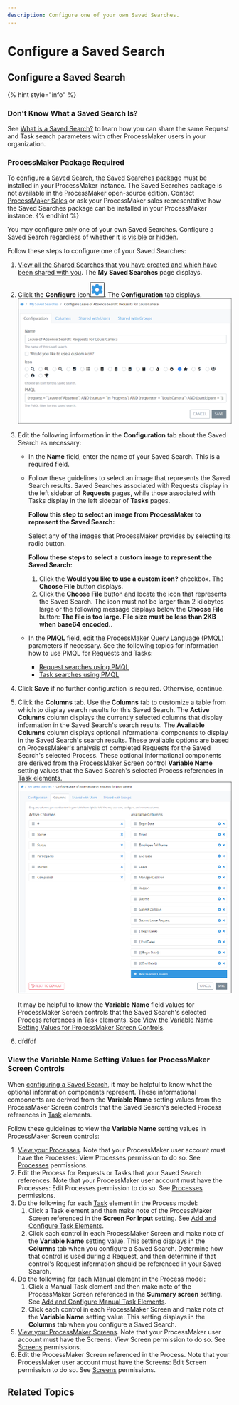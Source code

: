 ```yaml
---
description: Configure one of your own Saved Searches.
---
```


# Configure a Saved Search

## Configure a Saved Search

{% hint style="info" %}
### Don't Know What a Saved Search Is?

See [What is a Saved Search?](../what-is-a-saved-search.md) to learn how you can share the same Request and Task search parameters with other ProcessMaker users in your organization.

### ProcessMaker Package Required

To configure a [Saved Search](../what-is-a-saved-search.md), the [Saved Searches package](../../../package-development-distribution/package-a-connector/saved-searches-package.md) must be installed in your ProcessMaker instance. The Saved Searches package is not available in the ProcessMaker open-source edition. Contact [ProcessMaker Sales](mailto:sales@processmaker.com) or ask your ProcessMaker sales representative how the Saved Searches package can be installed in your ProcessMaker instance.
{% endhint %}

You may configure only one of your own Saved Searches. Configure a Saved Search regardless of whether it is [visible](hide-or-show-a-saved-search.md#show-your-hidden-saved-search) or [hidden](hide-or-show-a-saved-search.md#hide-your-own-saved-search).

Follow these steps to configure one of your Saved Searches:

1. [View all the Shared Searches that you have created and which have been shared with you](./#manage-your-own-saved-searches). The **My Saved Searches** page displays.
2. Click the **Configure** icon![](../../../.gitbook/assets/configure-process-icon-processes-page-processes.png). The **Configuration** tab displays. ![](../../../.gitbook/assets/configuration-tab-saved-searches-package.png) 
3. Edit the following information in the **Configuration** tab about the Saved Search as necessary:
   * In the **Name** field, enter the name of your Saved Search. This is a required field.
   * Follow these guidelines to select an image that represents the Saved Search results. Saved Searches associated with Requests display in the left sidebar of **Requests** pages, while those associated with Tasks display in the left sidebar of **Tasks** pages.

     **Follow this step to select an image from ProcessMaker to represent the Saved Search:**

     Select any of the images that ProcessMaker provides by selecting its radio button.

     **Follow these steps to select a custom image to represent the Saved Search:**

     1. Click the **Would you like to use a custom icon?** checkbox. The **Choose File** button displays.
     2. Click the **Choose File** button and locate the icon that represents the Saved Search. The icon must not be larger than 2 kilobytes large or the following message displays below the **Choose File** button: **The file is too large. File size must be less than 2KB when base64 encoded.**.

   * In the **PMQL** field, edit the ProcessMaker Query Language \(PMQL\) parameters if necessary. See the following topics for information how to use PMQL for Requests and Tasks:
     * [Request searches using PMQL](../../requests/search-for-a-request.md#advanced-search-for-a-request)
     * [Task searches using PMQL](../../task-management/search-for-a-task.md#advanced-search-for-a-task)
4. Click **Save** if no further configuration is required. Otherwise, continue.
5. Click the **Columns** tab. Use the **Columns** tab to customize a table from which to display search results for this Saved Search. The **Active Columns** column displays the currently selected columns that display information in the Saved Search's search results. The **Available Columns** column displays optional informational components to display in the Saved Search's search results. These available options are based on ProcessMaker's analysis of completed Requests for the Saved Search's selected Process. These optional informational components are derived from the [ProcessMaker Screen](../../../designing-processes/design-forms/what-is-a-form.md) control **Variable Name** setting values that the Saved Search's selected Process references in [Task](../../../designing-processes/process-design/model-your-process/process-modeling-element-descriptions.md#task) elements.  
   ![](../../../.gitbook/assets/columns-tab-saved-searches-package.png) 

   It may be helpful to know the **Variable Name** field values for ProcessMaker Screen controls that the Saved Search's selected Process references in Task elements. See [View the Variable Name Setting Values for ProcessMaker Screen Controls](configure-a-saved-search.md#view-the-variable-name-setting-values-for-processmaker-screen-controls).

6. dfdfdf

### View the Variable Name Setting Values for ProcessMaker Screen Controls

When [configuring a Saved Search](configure-a-saved-search.md#configure-a-saved-search), it may be helpful to know what the optional information components represent. These informational components are derived from the **Variable Name** setting values from the ProcessMaker Screen controls that the Saved Search's selected Process references in [Task](../../../designing-processes/process-design/model-your-process/process-modeling-element-descriptions.md#task) elements.

Follow these guidelines to view the **Variable Name** setting values in ProcessMaker Screen controls:

1. [View your Processes](../../../designing-processes/viewing-processes/view-the-list-of-processes/view-your-processes.md#view-all-active-processes). Note that your ProcessMaker user account must have the Processes: View Processes permission to do so. See [Processes](../../../processmaker-administration/permission-descriptions-for-users-and-groups.md#processes) permissions.
2. Edit the Process for Requests or Tasks that your Saved Search references. Note that your ProcessMaker user account must have the Processes: Edit Processes permission to do so. See [Processes](../../../processmaker-administration/permission-descriptions-for-users-and-groups.md#processes) permissions.
3. Do the following for each [Task](../../../designing-processes/process-design/model-your-process/process-modeling-element-descriptions.md#task) element in the Process model:
   1. Click a Task element and then make note of the ProcessMaker Screen referenced in the **Screen For Input** setting. See [Add and Configure Task Elements](../../../designing-processes/process-design/model-your-process/add-and-configure-task-elements.md#select-the-processmaker-screen-for-a-task-element).
   2. Click each control in each ProcessMaker Screen and make note of the **Variable Name** setting value. This setting displays in the **Columns** tab when you configure a Saved Search. Determine how that control is used during a Request, and then determine if that control's Request information should be referenced in your Saved Search.
4. Do the following for each Manual element in the Process model:
   1. Click a Manual Task element and then make note of the ProcessMaker Screen referenced in the **Summary screen** setting. See [Add and Configure Manual Task Elements](../../../designing-processes/process-design/model-your-process/add-and-configure-manual-task-elements.md#select-the-processmaker-screen-associated-with-the-manual-task).
   2. Click each control in each ProcessMaker Screen and make note of the **Variable Name** setting value. This setting displays in the **Columns** tab when you configure a Saved Search.
5. [View your ProcessMaker Screens](../../../designing-processes/scripts/manage-scripts/view-all-scripts.md#view-all-processmaker-scripts). Note that your ProcessMaker user account must have the Screens: View Screen permission to do so. See [Screens](../../../processmaker-administration/permission-descriptions-for-users-and-groups.md#screens) permissions.
6. Edit the ProcessMaker Screen referenced in the Process. Note that your ProcessMaker user account must have the Screens: Edit Screen permission to do so. See [Screens](../../../processmaker-administration/permission-descriptions-for-users-and-groups.md#screens) permissions.

## Related Topics



